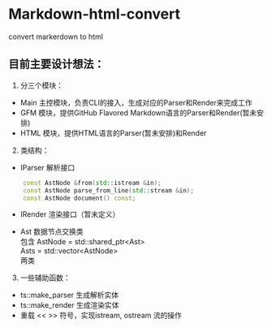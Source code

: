 # Markdown-html-convert
convert markerdown to html

## 目前主要设计想法：
1. 分三个模块：
- Main 主控模块，负责CLI的接入，生成对应的Parser和Render来完成工作
- GFM 模块，提供GitHub Flavored Markdown语言的Parser和Render(暂未安排)
- HTML 模块，提供HTML语言的Parser(暂未安排)和Render

2. 类结构：
- IParser 解析接口
```c++    
    const AstNode &from(std::istream &in);
    const AstNode parse_from_line(std::stream &in);
    const AstNode document() const;
```

- IRender 渲染接口（暂未定义）

- Ast 数据节点交换类  
  包含 AstNode = std::shared_ptr\<Ast>  
       Asts = std::vector\<AstNode>  
  两类

3. 一些辅助函数：
- ts::make_parser 生成解析实体
- ts::make_render 生成渲染实体
- 重载 << >> 符号，实现istream, ostream 流的操作